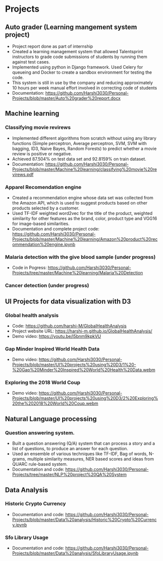 # Projects

## Auto grader (Learning mangement system project) 
- Project report done as part of internship
- Created a learning management system that allowed Talentsprint instructors to grade code submissions of students by running them against test cases. 
- Implemented using python in Django framework. Used Celery for queueing and Docker to create a sandbox environment for testing the code. 
- This system is still in use by the company and reducing approximately 10 hours per week manual effort involved in correcting code of students
- Documentation: https://github.com/Harshi3030/Personal-Projects/blob/master/Auto%20grader%20report.docx

## Machine learning 

### Classifying movie revirews
- Implemented different algorithms from scratch without using any library functions (Simple perceptron, Average perceptron, SVM, SVM with bagging, ID3, Naive Bayes, Random Forests) to predict whether a movie review is positive or negative.
- Achieved 87.504% on test data set and 92.8159% on train dataset.
- Documentation: https://github.com/Harshi3030/Personal-Projects/blob/master/Machine%20learning/classifying%20movie%20revirews.pdf

### Apparel Recomendation engine
- Created a recommendation engine whose data set was collected from the Amazon API, which is used to suggest products based on other products selected by a customer.
- Used TF-IDF weighted word2vec for the title of the product, weighted similarity for other features as the brand, color, product type and VGG16 for image-based similarities.    
- Documentation and complete project code: https://github.com/Harshi3030/Personal-Projects/blob/master/Machine%20learning/Amazon%20product%20recommendation%20engine.ipynb

### Malaria detection with the give blood sample (under progress)
- Code in Pogress: https://github.com/Harshi3030/Personal-Projects/tree/master/Machine%20learning/Malaria%20Detection

### Cancer detection (under progress)

## UI Projects for data visualization with D3

### Global health analysis 
- Code: https://github.com/harshi-M/GlobalHealthAnalysis
- Project website URL: https://harshi-m.github.io/GlobalHealthAnalysis/
- Demo video: https://youtu.be/l5bnm9kpkVU
### Gap Minder Inspired World Health Data
- Demo video: https://github.com/Harshi3030/Personal-Projects/blob/master/UI%20projects%20using%20D3/1%20-%20Gap%20Minder%20Inspired%20World%20Health%20Data.webm
### Exploring the 2018 World Coup
- Demo video: https://github.com/Harshi3030/Personal-Projects/blob/master/UI%20projects%20using%20D3/2%20Exploring%20the%202018%20World%20Coup.webm

## Natural Language processing 

### Question answering system.
- Built a question answering (Q/A) system that can process a story and a list of questions, to produce an answer for each question. 
- Used an ensemble of various techniques like TF-IDF, Bag of words, N-grams, multiple similarity measures, NER based scores and ideas from QUARC rule-based system. 
- Documentation and code: https://github.com/Harshi3030/Personal-Projects/tree/master/NLP%20project%20QA%20System

## Data Analysis

### Historic Crypto Currency
- Documentation and code: https://github.com/Harshi3030/Personal-Projects/blob/master/Data%20analysis/Historic%20Crypto%20Currency.ipynb

### Sfo Library Usage
- Documentation and code: https://github.com/Harshi3030/Personal-Projects/blob/master/Data%20analysis/SfoLibraryUsage.ipynb
